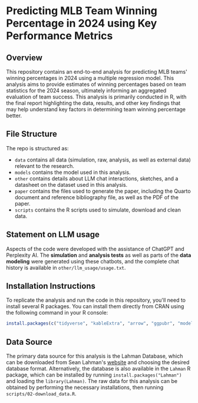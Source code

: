 # Predicting MLB Team Winning Percentage in 2024 using Key Performance Metrics

## Overview

This repository contains an end-to-end analysis for predicting MLB teams' winning percentages in 2024 using a multiple regression model. This analysis aims to provide estimates of winning percentages based on team statistics for the 2024 season, ultimately informing an aggregated evaluation of team success. This analysis is primarily conducted in R, with the final report highlighting the data, results, and other key findings that may help understand key factors in determining team winning percentage better.

## File Structure

The repo is structured as:

-   `data` contains all data (simulation, raw, analysis, as well as external data) relevant to the research.
-   `models` contains the model used in this analysis. 
-   `other` contains details about LLM chat interactions, sketches, and a datasheet on the dataset used in this analysis.
-   `paper` contains the files used to generate the paper, including the Quarto document and reference bibliography file, as well as the PDF of the paper. 
-   `scripts` contains the R scripts used to simulate, download and clean data.

## Statement on LLM usage

Aspects of the code were developed with the assistance of ChatGPT and Perplexity AI. The **simulation** and **analysis tests** as well as parts of the **data modeling** were generated using these chatbots, and the complete chat history is available in `other/llm_usage/usage.txt`.

## Installation Instructions

To replicate the analysis and run the code in this repository, you'll need to install several R packages. You can install them directly from CRAN using the following command in your R console:

```R
install.packages(c("tidyverse", "kableExtra", "arrow", "ggpubr", "modelsummary", "ggplot2", "dplyr", "readr", "here", "reshape2", "rvest", "stringr", "DiagrammeR", "rsvg", "DiagrammeRsvg", "png"))
```

## Data Source

The primary data source for this analysis is the Lahman Database, which can be downloaded from Sean Lahman's [website](http://www.seanlahman.com/) and choosing the desired database format. Alternatively, the database is also available in the `Lahman` R package, which can be installed by running `install.packages("Lahman")` and loading the `library(Lahman)`. The raw data for this analysis can be obtained by performing the necessary installations, then running `scripts/02-download_data.R`.